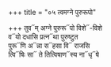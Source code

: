 +++
title = "०५ त्वमग्ने पुरुरूपो"

+++
तुव᳓म् अग्ने पुरुरू᳓पो विशे᳓-विशे  
व᳓यो दधासि प्रत्न᳓था पुरुष्टुत  
पुरू᳓णि अ᳓न्ना स᳓हसा वि᳓ राजसि  
त्वि᳓षिः सा᳓ ते तित्विषाण᳓स्य ना᳓धृ᳓षे